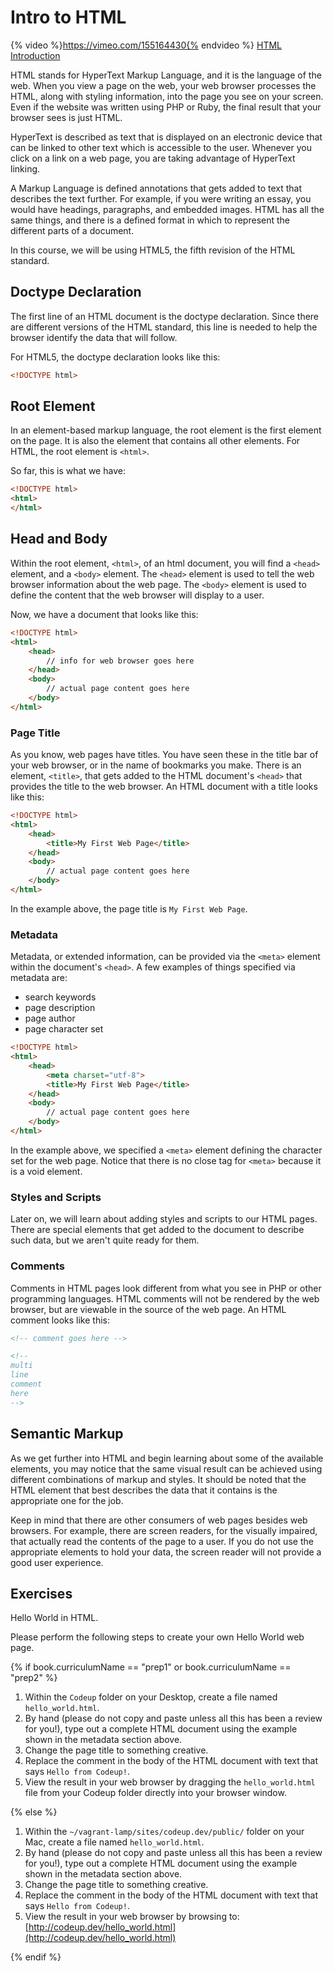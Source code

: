 # Intro to HTML

{% video %}https://vimeo.com/155164430{% endvideo %}
[HTML Introduction](https://vimeo.com/155164430/000fb3ae5b)

HTML stands for HyperText Markup Language, and it is the language of the web. When you view a page on the web, your web browser processes the HTML, along with styling information, into the page you see on your screen. Even if the website was written using PHP or Ruby, the final result that your browser sees is just HTML.

HyperText is described as text that is displayed on an electronic device that can be linked to other text which is accessible to the user. Whenever you click on a link on a web page, you are taking advantage of HyperText linking.

A Markup Language is defined annotations that gets added to text that describes the text further. For example, if you were writing an essay, you would have headings, paragraphs, and embedded images. HTML has all the same things, and there is a defined format in which to represent the different parts of a document.

In this course, we will be using HTML5, the fifth revision of the HTML standard.

## Doctype Declaration

The first line of an HTML document is the doctype declaration. Since there are different versions of the HTML standard, this line is needed to help the browser identify the data that will follow.

For HTML5, the doctype declaration looks like this:

```html
<!DOCTYPE html>
```

## Root Element

In an element-based markup language, the root element is the first element on the page. It is also the element that contains all other elements. For HTML, the root element is `<html>`.

So far, this is what we have:

```html
<!DOCTYPE html>
<html>
</html>
```

## Head and Body

Within the root element, `<html>`, of an html document, you will find a `<head>` element, and a `<body>` element. The `<head>` element is used to tell the web browser information about the web page. The `<body>` element is used to define the content that the web browser will display to a user.

Now, we have a document that looks like this:

```html
<!DOCTYPE html>
<html>
    <head>
        // info for web browser goes here
    </head>
    <body>
        // actual page content goes here
    </body>
</html>
```

### Page Title

As you know, web pages have titles. You have seen these in the title bar of your web browser, or in the name of bookmarks you make. There is an element, `<title>`, that gets added to the HTML document's `<head>` that provides the title to the web browser. An HTML document with a title looks like this:

```html
<!DOCTYPE html>
<html>
    <head>
        <title>My First Web Page</title>
    </head>
    <body>
        // actual page content goes here
    </body>
</html>
```

In the example above, the page title is `My First Web Page`.

### Metadata

Metadata, or extended information, can be provided via the `<meta>` element within the document's `<head>`. A few examples of things specified via metadata are:

- search keywords
- page description
- page author
- page character set

```html
<!DOCTYPE html>
<html>
    <head>
        <meta charset="utf-8">
        <title>My First Web Page</title>
    </head>
    <body>
        // actual page content goes here
    </body>
</html>
```

In the example above, we specified a `<meta>` element defining the character set for the web page. Notice that there is no close tag for `<meta>` because it is a void element.

### Styles and Scripts

Later on, we will learn about adding styles and scripts to our HTML pages. There are special elements that get added to the document to describe such data, but we aren't quite ready for them.

### Comments

Comments in HTML pages look different from what you see in PHP or other programming languages. HTML comments will not be rendered by the web browser, but are viewable in the source of the web page. An HTML comment looks like this:

```html
<!-- comment goes here -->

<!--
multi
line
comment
here
-->
```

## Semantic Markup

As we get further into HTML and begin learning about some of the available elements, you may notice that the same visual result can be achieved using different combinations of markup and styles. It should be noted that the HTML element that best describes the data that it contains is the appropriate one for the job.

Keep in mind that there are other consumers of web pages besides web browsers. For example, there are screen readers, for the visually impaired, that actually read the contents of the page to a user. If you do not use the appropriate elements to hold your data, the screen reader will not provide a good user experience.

## Exercises

Hello World in HTML.

Please perform the following steps to create your own Hello World web page.

{% if book.curriculumName == "prep1" or book.curriculumName == "prep2" %}

1. Within the `Codeup` folder on your Desktop, create a file named `hello_world.html`.
1. By hand (please do not copy and paste unless all this has been a review for you!), type out a complete HTML document using the example shown in the metadata section above.
1. Change the page title to something creative.
1. Replace the comment in the body of the HTML document with text that says `Hello from Codeup!`.
1. View the result in your web browser by dragging the `hello_world.html` file from your Codeup folder directly into your browser window.

{% else %}

1. Within the `~/vagrant-lamp/sites/codeup.dev/public/` folder on your Mac, create a file named `hello_world.html`.
1. By hand (please do not copy and paste unless all this has been a review for you!), type out a complete HTML document using the example shown in the metadata section above.
1. Change the page title to something creative.
1. Replace the comment in the body of the HTML document with text that says `Hello from Codeup!`.
1. View the result in your web browser by browsing to: [http://codeup.dev/hello_world.html](http://codeup.dev/hello_world.html)

{% endif %}
